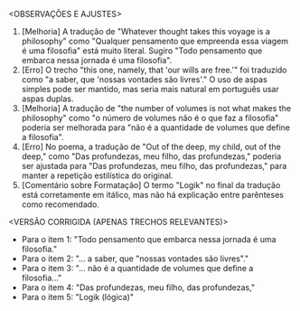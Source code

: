 <OBSERVAÇÕES E AJUSTES>
1. [Melhoria] A tradução de "Whatever thought takes this voyage is a philosophy" como "Qualquer pensamento que empreenda essa viagem é uma filosofia" está muito literal. Sugiro "Todo pensamento que embarca nessa jornada é uma filosofia".
2. [Erro] O trecho "this one, namely, that 'our wills are free.'" foi traduzido como "a saber, que 'nossas vontades são livres'." O uso de aspas simples pode ser mantido, mas seria mais natural em português usar aspas duplas.
3. [Melhoria] A tradução de "the number of volumes is not what makes the philosophy" como "o número de volumes não é o que faz a filosofia" poderia ser melhorada para "não é a quantidade de volumes que define a filosofia".
4. [Erro] No poema, a tradução de "Out of the deep, my child, out of the deep," como "Das profundezas, meu filho, das profundezas," poderia ser ajustada para "Das profundezas, meu filho, das profundezas," para manter a repetição estilística do original.
5. [Comentário sobre Formatação] O termo "Logik" no final da tradução está corretamente em itálico, mas não há explicação entre parênteses como recomendado.

<VERSÃO CORRIGIDA (APENAS TRECHOS RELEVANTES)>
- Para o item 1: "Todo pensamento que embarca nessa jornada é uma filosofia."
- Para o item 2: "... a saber, que "nossas vontades são livres"."
- Para o item 3: "... não é a quantidade de volumes que define a filosofia..."
- Para o item 4: "Das profundezas, meu filho, das profundezas,"
- Para o item 5: "Logik (lógica)"